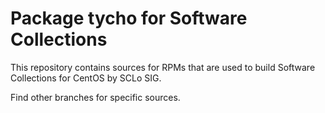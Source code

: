 # Package tycho for Software Collections

This repository contains sources for RPMs that are used
to build Software Collections for CentOS by SCLo SIG.

Find other branches for specific sources.
